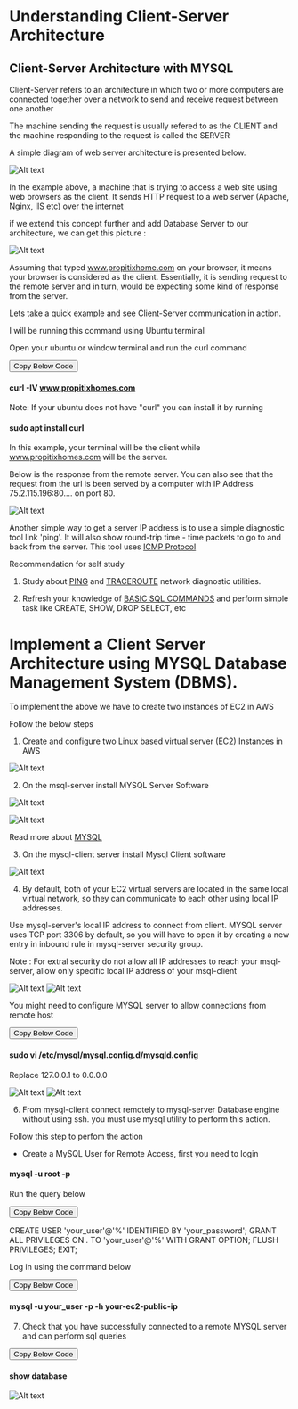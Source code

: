 # Understanding Client-Server Architecture 

## Client-Server Architecture with MYSQL 

Client-Server refers to an architecture in which two or more computers are connected together over a network to send and receive request between one another 

The machine sending the request is usually refered to as the CLIENT and the machine responding to the request is called the SERVER 

A simple diagram of web server architecture is presented below. 

![Alt text](images/client-server-1.png)

In the example above, a machine that is trying to access a web site using web browsers as the client. It sends HTTP request to a web server (Apache, Nginx, IIS etc) over the internet 

if we extend this concept further and add Database Server to our architecture, we can get this picture : 

![Alt text](images/images.png)

Assuming that typed www.propitixhome.com on your browser, it means your browser is considered as the client. Essentially, it is sending request to the remote server and in turn, would be expecting some kind of response from the server. 

Lets take a quick example and see Client-Server communication in action. 

I will be running this command using Ubuntu terminal 

Open your ubuntu or window terminal and run the curl command 

<button class="button" type="submit">Copy Below Code</button>

#### curl -IV www.propitixhomes.com

Note: If your ubuntu does not have "curl" you can install it by running 

#### sudo apt install curl

In this example, your terminal will be the client while www.propitixhomes.com will be the server.

Below is the response from the remote server. You can also see that the request from the url is been served by a computer with IP Address 75.2.115.196:80.... on port 80.

![Alt text](images/curl_1.png)

Another simple way to get a server IP address is to use a simple diagnostic tool link 'ping'. It will also show round-trip time - time packets to go to and back from the server. This tool uses [ICMP Protocol](https://en.wikipedia.org/wiki/Internet_Control_Message_Protocol)


Recommendation for self study 

1. Study about [PING](https://en.wikipedia.org/wiki/Ping_(networking_utility)) and [TRACEROUTE](https://en.wikipedia.org/wiki/Traceroute) network diagnostic utilities. 

2. Refresh your knowledge of [BASIC SQL COMMANDS](https://www.w3schools.com/sql/) and  perform simple task like CREATE, SHOW, DROP SELECT, etc


# Implement a Client Server Architecture using MYSQL Database Management System (DBMS).

To implement the above we have to create two instances of EC2 in AWS 

Follow the below steps 

1. Create and configure two Linux based virtual server (EC2) Instances in AWS 

![Alt text](images/ec2Instances.png)


2. On the msql-server install MYSQL Server Software 

![Alt text](images/mysqlInstall1.png)


![Alt text](images/msql2.png)

Read more about [MYSQL](https://www.mysql.com/)

3. On the mysql-client server install Mysql Client software 

![Alt text](images/clientinstall.png)

4. By default, both of your EC2 virtual servers are located in the same local virtual network, so they can communicate to each other using local IP addresses. 

Use mysql-server's local IP address to connect from client. MYSQL server uses TCP port 3306 by default, so you will have to open it by creating a new entry in inbound rule in mysql-server security group. 

Note : For extral security do not allow all IP addresses to reach your msql-server, allow only specific local IP address of your msql-client 

![Alt text](images/inbound1.png)
![Alt text](images/inbound2.png)

You might need to configure MYSQL server to allow connections from remote host 

<button class="button" type="submit">Copy Below Code</button>

#### sudo vi /etc/mysql/mysql.config.d/mysqld.config

Replace 127.0.0.1 to 0.0.0.0 

![Alt text](images/vi1.png)
![Alt text](images/v2.png)

6. From mysql-client connect remotely to mysql-server Database engine without using ssh. you must use mysql utility to perform this action. 

Follow this step to perfom the action 

* Create a MySQL User for Remote Access, first you need to login 

#### mysql -u root -p

Run the query below

<button class="button" type="submit">Copy Below Code</button>

CREATE USER 'your_user'@'%' IDENTIFIED BY 'your_password';
GRANT ALL PRIVILEGES ON *.* TO 'your_user'@'%' WITH GRANT OPTION;
FLUSH PRIVILEGES;
EXIT;

Log in using the command below 

<button class="button" type="submit">Copy Below Code</button>
#### mysql -u your_user -p -h your-ec2-public-ip


7. Check that you have successfully connected to a remote MYSQL server and can perform sql queries 

<button class="button" type="submit">Copy Below Code</button>

#### show database

![Alt text](images/SQLDATABASE.png)


